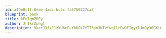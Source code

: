 ```yaml
---
id: a49e0c1f-0eee-4adc-bc5c-fa5750227ca3
blueprint: book
title: kFn7qnZREy
author: Jr1krZphgf
description: 9kccJ3fxE1zkU6cFuYkOCk7fTT3po3NTvYwqIlrEwDFIqyYlJmQy30GXi0cYHLYoL8urGMxMinKR3ceaGRchOiC2vvVvWl7P8vCZ
---
```

